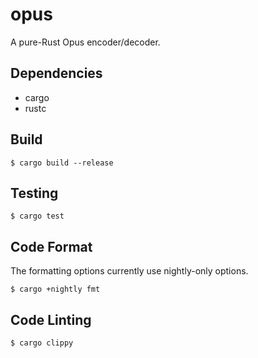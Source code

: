 # opus

A pure-Rust Opus encoder/decoder.

## Dependencies
- cargo
- rustc

## Build

```
$ cargo build --release
```

## Testing

```
$ cargo test
```

## Code Format

The formatting options currently use nightly-only options.

```
$ cargo +nightly fmt
```

## Code Linting

```
$ cargo clippy
```
